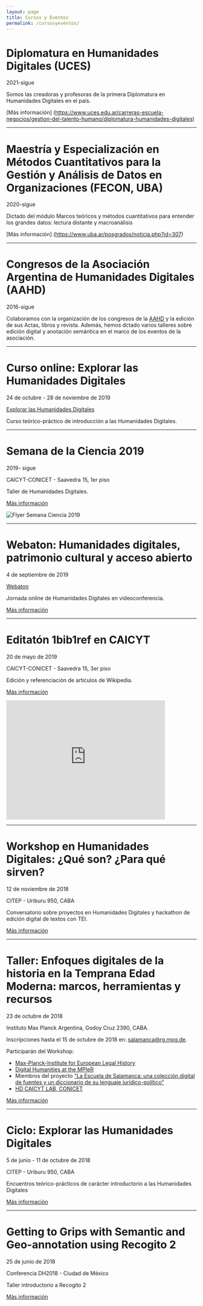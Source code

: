 ```yaml
---
layout: page
title: Cursos y Eventos
permalink: /cursosyeventos/
---
```

# Diplomatura en Humanidades Digitales (UCES)

2021-sigue

Somos las creadoras y profesoras de la primera Diplomatura en Humanidades Digitales en el país.

[Más información] (https://www.uces.edu.ar/carreras-escuela-negocios/gestion-del-talento-humano/diplomatura-humanidades-digitales)

----------

# Maestría y Especialización en Métodos Cuantitativos para la Gestión y Análisis de Datos en Organizaciones (FECON, UBA)

2020-sigue

Dictado del módulo Marcos teóricos y métodos cuantitativos para entender los grandes datos: lectura distante y macroanálisis

[Más información] (https://www.uba.ar/posgrados/noticia.php?id=307)

---------

# Congresos de la Asociación Argentina de Humanidades Digitales (AAHD)

2016-sigue

Colaboramos con la organización de los congresos de la [AAHD](https://aahd.net.ar/) y la edición de sus Actas, libros y revista. Además, hemos dctado varios talleres sobre edición digital y anotación semántica en el marco de los eventos de la asociación.

----


# Curso online: Explorar las Humanidades Digitales

24 de octubre - 28 de noviembre de 2019

[Explorar las Humanidades Digitales](http://citep.rec.uba.ar/explorar-las-humanidades-digitales/)

Curso teórico-práctico de introducción a las Humanidades Digitales.


-----------

# Semana de la Ciencia 2019

2019- sigue

CAICYT-CONICET - Saavedra 15, 1er piso

Taller de Humanidades Digitales.

[Más información](http://www.semanadelaciencia.mincyt.gob.ar/)

![Flyer Semana Ciencia 2019]({{site.baseurl}}/assets/img/posts/semana-ciencia-2019-flyer.jpg)

-----------

# Webaton: Humanidades digitales, patrimonio cultural y acceso abierto

4 de septiembre de 2019

[Webaton](http://cor.to/githubwebaton)

Jornada online de Humanidades Digitales en videoconferencia.

[Más información](/assets/img/posts/webaton1.jpg)

-----------

# Editatón 1bib1ref en CAICYT

20 de mayo de 2019

CAICYT-CONICET - Saavedra 15, 3er piso

Edición y referenciación de artículos de Wikipedia.

[Más información](assets/img/posts/semana-ciencia-2019-flyer.jpg)

<iframe width="420" height="315" src="https://www.youtube.com/embed/yntF5W8URAY" frameborder="0" allowfullscreen>
  <p>Your browser does not support iframes.</p>
</iframe>

-----------

# Workshop en Humanidades Digitales: ¿Qué son? ¿Para qué sirven?

12 de noviembre de 2018

CITEP - Uriburu 950, CABA

Conversatorio sobre proyectos en Humanidades Digitales y hackathon de edición digital de textos con TEI.

[Más información]({{site.baseurl}}/assets/img/posts/cronograma-workshop-12nov2018.jpg)

-----------

# Taller: Enfoques digitales de la historia en la Temprana Edad Moderna: marcos, herramientas y recursos

23 de octubre de 2018

Instituto Max Planck Argentina, Godoy Cruz 2390, CABA.

Inscripciones hasta el 15 de octubre de 2018 en: salamanca@rg.mpg.de.

Participarán del Workshop:

* [Max-Planck-Institute for European Legal History](https://www.rg.mpg.de/en) 
* [Digital Humanities at the MPIeR](https://www.rg.mpg.de/1490170/digital_humanities)
* Miembros del proyecto ["La Escuela de Salamanca: una colección digital de fuentes y un diccionario de su lenguaje jurídico-político"](https://www.salamanca.school/en/index.html)
* [HD CAICYT LAB, CONICET](https://hdcaicyt.github.io)

[Más información](https://blog.salamanca.school/es/2018/10/04/digital-approaches-to-early-modern-history-frameworks-tools-and-resources-workshop/)

-----------

# Ciclo: Explorar las Humanidades Digitales

5 de junio - 11 de octubre de 2018

CITEP - Uriburu 950, CABA

Encuentros teórico-prácticos de carácter introductorio a las Humanidades Digitales

[Más información](http://citep.rec.uba.ar/explorar-hd/)

-----------

# Getting to Grips with Semantic and Geo-annotation using Recogito 2

25 de junio de 2018

Conferencia DH2018 - Ciudad de México

Taller introductorio a Recogito 2

[Más información](https://dh2018.adho.org/talleres/)

